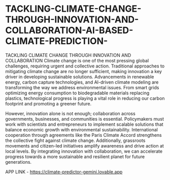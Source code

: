 # TACKLING-CLIMATE-CHANGE-THROUGH-INNOVATION-AND-COLLABORATION-AI-BASED-CLIMATE-PREDICTION-
TACKLING CLIMATE CHANGE THROUGH INNOVATION AND COLLABORATION
Climate change is one of the most pressing global challenges, requiring urgent and collective action. Traditional approaches to mitigating climate change are no longer sufficient, making innovation a key driver in developing sustainable solutions. Advancements in renewable energy, carbon capture technologies, and AI-driven climate modeling are transforming the way we address environmental issues. From smart grids optimizing energy consumption to biodegradable materials replacing plastics, technological progress is playing a vital role in reducing our carbon footprint and promoting a greener future.

However, innovation alone is not enough; collaboration across governments, businesses, and communities is essential. Policymakers must work with scientists and entrepreneurs to implement scalable solutions that balance economic growth with environmental sustainability. International cooperation through agreements like the Paris Climate Accord strengthens the collective fight against climate change. Additionally, grassroots movements and citizen-led initiatives amplify awareness and drive action at local levels. By integrating innovation with collaboration, we can accelerate progress towards a more sustainable and resilient planet for future generations.

APP LINK - https://climate-predictor-gemini.lovable.app
